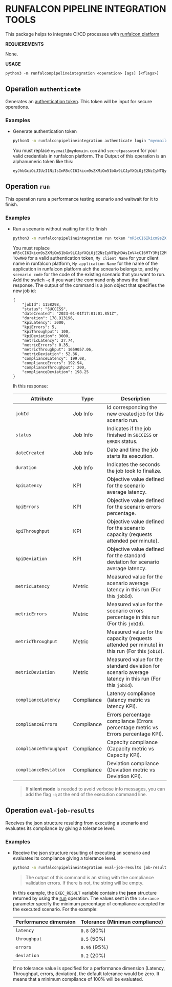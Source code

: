 
# RUNFALCON PIPELINE INTEGRATION TOOLS

This package helps to integrate CI/CD processes with [runfalcon platform](https://www.runfalcon.com)

**REQUIEREMENTS**

None.
  
**USAGE**

```
python3 -m runfalconpipelineintegration <operation> [ags] [<flags>]
```

## Operation `authenticate`
Generates an [authentication token](https://app.runfalcon.com).  This token will be input for secure operations.

### **Examples**

- Generate authentication token

    ```sh
    python3 -m runfalconpipelineintegration authenticate login "myemail@mydomain.com" password "secretpassword"
    ```
    You must replace `myemail@mydomain.com` and `secretpassword` for your valid credentials in runfalcon platform.
    The Output of this operation is an alphanumeric token like this:
    ```
    eyJhbGciOiJIUzI1NiIsInR5cCI6Ikicm9sZXMiOm51bGx9LCJpYXQiOjE2NzIyNTQyMDAsImV4cCI6MTY3MjI2MTQwMH0cWBm8Iua2sUFkHbr89epcfN9EtwBDKtqoLMUtdXJSk
    ```

## Operation `run`
This operation runs a performance testing scenario and waitwait for it to finish.

### **Examples**

- Run a scenario without waiting for it to finish

    ```sh
    python3 -m runfalconpipelineintegration run token "nR5cCI6Ikicm9sZXMiOm51bGYXQiOjE2NzIyNDAsImV4cCI6MTY3MjI2MTQwMH0" client "My client Name" application "My application Name" scenario "My scenario code"
    ```
    You must replace `nR5cCI6Ikicm9sZXMiOm51bGx9LCJpYXQiOjE2NzIyNTQyMDAsImV4cCI6MTY3MjI2MTQwMH0` for a valid authentication token, `My client Name` for your client name in runfalcon platform, `My application Name` for the name of the application in runfalcon platform aich the scneario belongs to, and `My scenario code` for the code of the existing scenario that you want to run.  Add the switch `-q` if you want the command only shows the final response.  The output of the command is a json object that specifies the new job id:
    ```
    {
        "jobId": 1158298, 
        "status": "SUCCESS", 
        "dateCreated": "2023-01-01T17:01:01.851Z", 
        "duration": 178.913196, 
        "kpiLatency": 3000, 
        "kpiErrors": 5, 
        "kpiThroughput": 100, 
        "kpiDeviation": 3000, 
        "metricLatency": 27.74, 
        "metricErrors": 0.35, 
        "metricThroughput": 1659057.06, 
        "metricDeviation": 52.36, 
        "complianceLatency": 199.08, 
        "complianceErrors": 192.94, 
        "complianceThroughput": 200, 
        "complianceDeviation": 198.25
    }
    ```

    Ih this response:

    | Attribute | Type | Description |
    | -- | -- | -- |
    | `jobId` | Job Info | Id corresponding the new created job for this scenario run. |
    | `status` | Job Info | Indicates if the job finished in `SUCCESS` or `ERROR` status. |
    | `dateCreated` | Job Info | Date and time the job starts its execution. |
    | `duration` | Job Info | Indicates the seconds the job took to finalize. |
    | `kpiLatency` | KPI | Objective value defined for the scenario average latency. |
    | `kpiErrors` | KPI | Objective value defined for the scenario errors percentage. |
    | `kpiThroughput` | KPI | Objective value defined for the scenario capacity (requests attended per minute). |
    | `kpiDeviation` | KPI | Objective value defined for the standard deviation for scenario average latency. |
    | `metricLatency` | Metric | Measured value for the scenario average latency in this run (For this `jobId`). |
    | `metricErrors` | Metric | Measured value for the scenario errors percentage in this run (For this `jobId`). |
    | `metricThroughput` | Metric | Measured value for the capacity (requests attended per minute) in this run (For this `jobId`). |
    | `metricDeviation` | Metric | Measured value for the standard deviation for scenario average latency in this run (For this `jobId`). |
    | `complianceLatency` | Compliance | Latency compliance (latency metric vs latency KPI). |
    | `complianceErrors` | Compliance | Errors percentage compliance (Errors percentage metric vs Errors percentage KPI). |
    | `complianceThroughput` | Compliance | Capacity compliance (Capacity metric vs Capacity KPI). |
    | `complianceDeviation` | Compliance | Deviation compliance (Deviation metric vs Deviation KPI). |
    
    >If **silent mode** is needed to avoid verbose info messages, you can add the flag `-q` at the end of the execution command line.

## Operation `eval-job-results`
Receives the json structure resulting from executing a scenario and evaluates its compliance by giving a tolerance level.

### **Examples**

- Receive the json structure resulting of executing an scenario and evaluates its compliance giving a tolerance level.

    ```sh
    python3 -m runfalconpipelineintegration eval-job-results job-result "$EXEC_RESULT" tolerance "latency=0.8,throughput=0.5,errors=0.95,deviation=0.2"
    ```
    >The output of this command is an string with the compliance validation errors.  If there is not, the string will be empty.

    In this example, the `EXEC_RESULT` variable contains the **json** structure returned by using the [run](#Operation-run) operation.  The values sent in the `tolerance` parameter specify the minimum percentage of compliance accepted for the executed scenario.  For the example:
    
    | Performance dimension | Tolerance (Minimun compliance) |
    | -- | -- |
    | `latency` | `0.8` (80%) |
    | `throughput` | `0.5` (50%) |
    | `errors` | `0.95` (95%) |
    | `deviation` | `0.2` (20%) |

    If no tolerance value is specified for a performance dimension (Latency, Throughput, errors, deviation), the default tolerance would be zero. It means that a minimum compliance of 100% will be evaluated.

